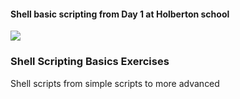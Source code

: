 #### Shell basic scripting from Day 1 at Holberton school


![](https://cdn2.hubspot.net/hubfs/2151760/img-information-technology-1.png)

### Shell Scripting Basics Exercises

Shell scripts from simple scripts to more advanced 

